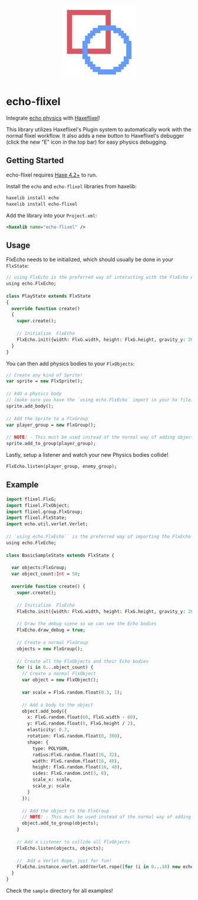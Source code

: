 <p align="center">
  <img src="https://raw.githubusercontent.com/austineast/echo/gh-pages/logo.png">
</p>

# echo-flixel

Integrate [echo physics](https://austineast.dev/echo/) with [Haxeflixel](https://haxeflixel.com)! 

This library utilizes Haxeflixel's Plugin system to automatically work with the normal flixel workflow. It also adds a new button to Haxeflixel's debugger (click the new "E" icon in the top bar) for easy physics debugging.

## Getting Started

echo-flixel requires [Haxe 4.2+](https://haxe.org/download/) to run.

Install the `echo` and `echo-flixel` libraries from haxelib:

```sh
haxelib install echo
haxelib install echo-flixel
```

Add the library into your `Project.xml`:

```xml
<haxelib name="echo-flixel" />
```

## Usage

FlxEcho needs to be initialized, which should usually be done in your `FlxState`:

```haxe
// using FlxEcho is the preferred way of interacting with the FlxEcho API
using echo.FlxEcho;

class PlayState extends FlxState 
{
  override function create() 
  {
    super.create();

    // Initialize  FlxEcho
    FlxEcho.init({width: FlxG.width, height: FlxG.height, gravity_y: 20});
  }
}
```

You can then add physics bodies to your `FlxObjects`:

```haxe
// Create any kind of Sprite!
var sprite = new FlxSprite();

// Add a physics body
// (make sure you have the `using echo.FlxEcho` import in your hx file)
sprite.add_body();

// Add the Sprite to a FlxGroup
var player_group = new FlxGroup();

// NOTE! - This must be used instead of the normal way of adding objects to FlxGroups (ie - `player_group.add(sprite);`)
sprite.add_to_group(player_group);
```

Lastly, setup a listener and watch your new Physics bodies collide!

```haxe
FlxEcho.listen(player_group, enemy_group);
```

## Example

```haxe
import flixel.FlxG;
import flixel.FlxObject;
import flixel.group.FlxGroup;
import flixel.FlxState;
import echo.util.verlet.Verlet;

// `using echo.FlxEcho`` is the preferred way of importing the FlxEcho API
using echo.FlxEcho;

class BasicSampleState extends FlxState {

  var objects:FlxGroup;
  var object_count:Int = 50;

  override function create() {
    super.create();

    // Initialize  FlxEcho
    FlxEcho.init({width: FlxG.width, height: FlxG.height, gravity_y: 20});

    // Draw the debug scene so we can see the Echo bodies
    FlxEcho.draw_debug = true;

    // Create a normal FlxGroup
    objects = new FlxGroup();

    // Create all the FlxObjects and their Echo bodies
    for (i in 0...object_count) {
      // Create a normal FlxObject
      var object = new FlxObject();

      var scale = FlxG.random.float(0.3, 1);

      // Add a body to the object
      object.add_body({
        x: FlxG.random.float(60, FlxG.width - 60),
        y: FlxG.random.float(0, FlxG.height / 2),
        elasticity: 0.7,
        rotation: FlxG.random.float(0, 360),
        shape: {
          type: POLYGON,
          radius:FlxG.random.float(16, 32),
          width: FlxG.random.float(16, 48),
          height: FlxG.random.float(16, 48),
          sides: FlxG.random.int(3, 8),
          scale_x: scale,
          scale_y: scale
        }
      });

      // Add the object to the FlxGroup
      // NOTE! - This must be used instead of the normal way of adding objects to FlxGroups (ie - `objects.add(object);`)
      object.add_to_group(objects);
    }

    // Add a Listener to collide all FlxObjects
    FlxEcho.listen(objects, objects);

    //  Add a Verlet Rope, just for fun!
    FlxEcho.instance.verlet.add(Verlet.rope([for (i in 0...10) new echo.math.Vector2(80 + i * 10, 70)], 0.7, [0]));
  }
}
```

Check the `sample` directory for all examples!
